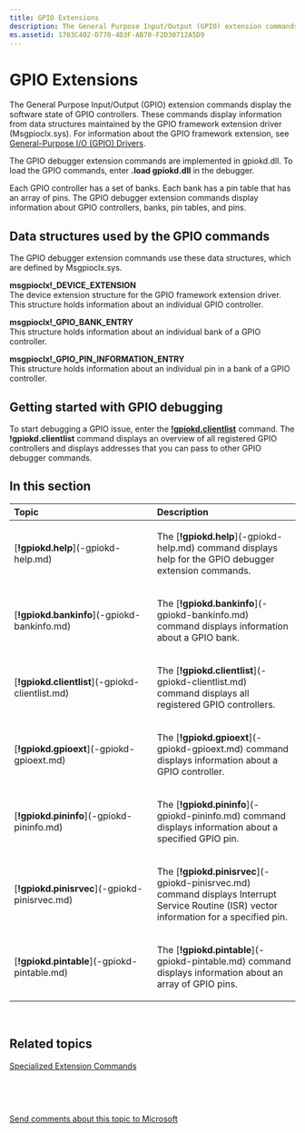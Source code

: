 ```yaml
---
title: GPIO Extensions
description: The General Purpose Input/Output (GPIO) extension commands display the software state of GPIO controllers.
ms.assetid: 1703C402-D770-4D3F-AB70-F2D30712A5D9
---
```


# GPIO Extensions


The General Purpose Input/Output (GPIO) extension commands display the software state of GPIO controllers. These commands display information from data structures maintained by the GPIO framework extension driver (Msgpioclx.sys). For information about the GPIO framework extension, see [General-Purpose I/O (GPIO) Drivers](http://go.microsoft.com/fwlink/p?LinkID=299823).

The GPIO debugger extension commands are implemented in gpiokd.dll. To load the GPIO commands, enter **.load gpiokd.dll** in the debugger.

Each GPIO controller has a set of banks. Each bank has a pin table that has an array of pins. The GPIO debugger extension commands display information about GPIO controllers, banks, pin tables, and pins.

## <span id="data-structures-used-by-the-gpio-commands"></span><span id="DATA_STRUCTURES_USED_BY_THE_GPIO_COMMANDS"></span>Data structures used by the GPIO commands


The GPIO debugger extension commands use these data structures, which are defined by Msgpioclx.sys.

<span id="msgpioclx__DEVICE_EXTENSION"></span><span id="msgpioclx__device_extension"></span><span id="MSGPIOCLX__DEVICE_EXTENSION"></span>**msgpioclx!\_DEVICE\_EXTENSION**  
The device extension structure for the GPIO framework extension driver. This structure holds information about an individual GPIO controller.

<span id="msgpioclx__GPIO_BANK_ENTRY"></span><span id="msgpioclx__gpio_bank_entry"></span><span id="MSGPIOCLX__GPIO_BANK_ENTRY"></span>**msgpioclx!\_GPIO\_BANK\_ENTRY**  
This structure holds information about an individual bank of a GPIO controller.

<span id="msgpioclx__GPIO_PIN_INFORMATION_ENTRY"></span><span id="msgpioclx__gpio_pin_information_entry"></span><span id="MSGPIOCLX__GPIO_PIN_INFORMATION_ENTRY"></span>**msgpioclx!\_GPIO\_PIN\_INFORMATION\_ENTRY**  
This structure holds information about an individual pin in a bank of a GPIO controller.

## <span id="Getting_started_with_GPIO_debugging"></span><span id="getting_started_with_gpio_debugging"></span><span id="GETTING_STARTED_WITH_GPIO_DEBUGGING"></span>Getting started with GPIO debugging


To start debugging a GPIO issue, enter the [**!gpiokd.clientlist**](-gpiokd-clientlist.md) command. The **!gpiokd.clientlist** command displays an overview of all registered GPIO controllers and displays addresses that you can pass to other GPIO debugger commands.

## <span id="in_this_section"></span>In this section


<table>
<colgroup>
<col width="50%" />
<col width="50%" />
</colgroup>
<thead>
<tr class="header">
<th align="left">Topic</th>
<th align="left">Description</th>
</tr>
</thead>
<tbody>
<tr class="odd">
<td align="left"><p>[<strong>!gpiokd.help</strong>](-gpiokd-help.md)</p></td>
<td align="left"><p>The [<strong>!gpiokd.help</strong>](-gpiokd-help.md) command displays help for the GPIO debugger extension commands.</p></td>
</tr>
<tr class="even">
<td align="left"><p>[<strong>!gpiokd.bankinfo</strong>](-gpiokd-bankinfo.md)</p></td>
<td align="left"><p>The [<strong>!gpiokd.bankinfo</strong>](-gpiokd-bankinfo.md) command displays information about a GPIO bank.</p></td>
</tr>
<tr class="odd">
<td align="left"><p>[<strong>!gpiokd.clientlist</strong>](-gpiokd-clientlist.md)</p></td>
<td align="left"><p>The [<strong>!gpiokd.clientlist</strong>](-gpiokd-clientlist.md) command displays all registered GPIO controllers.</p></td>
</tr>
<tr class="even">
<td align="left"><p>[<strong>!gpiokd.gpioext</strong>](-gpiokd-gpioext.md)</p></td>
<td align="left"><p>The [<strong>!gpiokd.gpioext</strong>](-gpiokd-gpioext.md) command displays information about a GPIO controller.</p></td>
</tr>
<tr class="odd">
<td align="left"><p>[<strong>!gpiokd.pininfo</strong>](-gpiokd-pininfo.md)</p></td>
<td align="left"><p>The [<strong>!gpiokd.pininfo</strong>](-gpiokd-pininfo.md) command displays information about a specified GPIO pin.</p></td>
</tr>
<tr class="even">
<td align="left"><p>[<strong>!gpiokd.pinisrvec</strong>](-gpiokd-pinisrvec.md)</p></td>
<td align="left"><p>The [<strong>!gpiokd.pinisrvec</strong>](-gpiokd-pinisrvec.md) command displays Interrupt Service Routine (ISR) vector information for a specified pin.</p></td>
</tr>
<tr class="odd">
<td align="left"><p>[<strong>!gpiokd.pintable</strong>](-gpiokd-pintable.md)</p></td>
<td align="left"><p>The [<strong>!gpiokd.pintable</strong>](-gpiokd-pintable.md) command displays information about an array of GPIO pins.</p></td>
</tr>
</tbody>
</table>

 

## <span id="related_topics"></span>Related topics


[Specialized Extension Commands](specialized-extensions.md)

 

 

[Send comments about this topic to Microsoft](mailto:wsddocfb@microsoft.com?subject=Documentation%20feedback%20[debugger\debugger]:%20GPIO%20Extensions%20%20RELEASE:%20%285/15/2017%29&body=%0A%0APRIVACY%20STATEMENT%0A%0AWe%20use%20your%20feedback%20to%20improve%20the%20documentation.%20We%20don't%20use%20your%20email%20address%20for%20any%20other%20purpose,%20and%20we'll%20remove%20your%20email%20address%20from%20our%20system%20after%20the%20issue%20that%20you're%20reporting%20is%20fixed.%20While%20we're%20working%20to%20fix%20this%20issue,%20we%20might%20send%20you%20an%20email%20message%20to%20ask%20for%20more%20info.%20Later,%20we%20might%20also%20send%20you%20an%20email%20message%20to%20let%20you%20know%20that%20we've%20addressed%20your%20feedback.%0A%0AFor%20more%20info%20about%20Microsoft's%20privacy%20policy,%20see%20http://privacy.microsoft.com/default.aspx. "Send comments about this topic to Microsoft")





